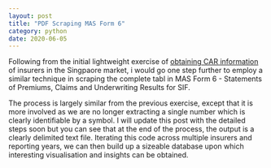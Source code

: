 ```yaml
---
layout: post
title: "PDF Scraping MAS Form 6"
category: python
date: 2020-06-05
---
```


Following from the initial lightweight exercise of <a href="https://cchanzl.github.io/python/2020/06/02/PDF-Scraping-MAS-Form-23"> obtaining CAR information </a> of insurers in the Singpaore market, i would go one step further to employ a similar technique in scraping the complete tabl in  MAS Form 6 - Statements of Premiums, Claims and Underwriting Results for SIF.

The process is largely similar from the previous exercise, except that it is more involved as we are no longer extracting a single number which is clearly identifiable by a symbol. I will update this post with the detailed steps soon but you can see that at the end of the process, the output is a clearly delimited text file. Iterating this code across multiple insurers and reporting years, we can then build up a sizeable database upon which interesting visualisation and insights can be obtained.


<script src="https://gist.github.com/cchanzl/30517ae13584c9ab5d1d558cde4e50ee.js"></script>
